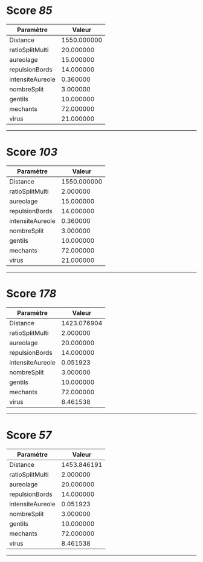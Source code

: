 # Score *85*

|**Paramètre**|**Valeur**|
|-------------|----------|
| Distance    | 1550.000000      |
| ratioSplitMulti | 20.000000  |
| aureolage   | 15.000000      |
| repulsionBords | 14.000000   |
| intensiteAureole | 0.360000 |
| nombreSplit | 3.000000      |
| gentils     | 10.000000      |
| mechants    | 72.000000      |
| virus       | 21.000000      |


-------------

# Score *103*

|**Paramètre**|**Valeur**|
|-------------|----------|
| Distance    | 1550.000000      |
| ratioSplitMulti | 2.000000  |
| aureolage   | 15.000000      |
| repulsionBords | 14.000000   |
| intensiteAureole | 0.360000 |
| nombreSplit | 3.000000      |
| gentils     | 10.000000      |
| mechants    | 72.000000      |
| virus       | 21.000000      |


-------------

# Score *178*

|**Paramètre**|**Valeur**|
|-------------|----------|
| Distance    | 1423.076904      |
| ratioSplitMulti | 2.000000  |
| aureolage   | 20.000000      |
| repulsionBords | 14.000000   |
| intensiteAureole | 0.051923 |
| nombreSplit | 3.000000      |
| gentils     | 10.000000      |
| mechants    | 72.000000      |
| virus       | 8.461538      |


-------------

# Score *57*

|**Paramètre**|**Valeur**|
|-------------|----------|
| Distance    | 1453.846191      |
| ratioSplitMulti | 2.000000  |
| aureolage   | 20.000000      |
| repulsionBords | 14.000000   |
| intensiteAureole | 0.051923 |
| nombreSplit | 3.000000      |
| gentils     | 10.000000      |
| mechants    | 72.000000      |
| virus       | 8.461538      |


-------------
